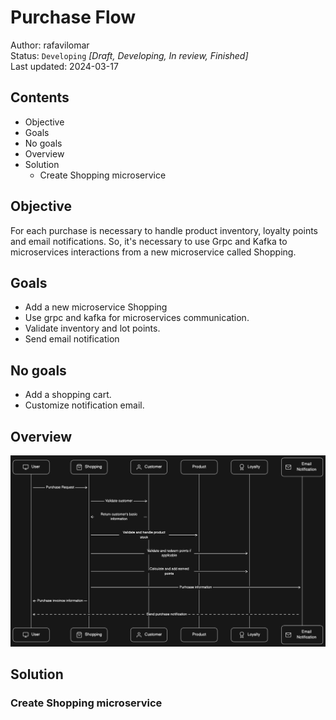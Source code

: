 # Purchase Flow

Author: rafavilomar  
Status: `Developing` *[Draft, Developing, In review, Finished]*  
Last updated: 2024-03-17

## Contents

- Objective
- Goals
- No goals
- Overview
- Solution
  - Create Shopping microservice

## Objective

For each purchase is necessary to handle product inventory, loyalty points and email notifications. So, it's necessary 
to use Grpc and Kafka to microservices interactions from a new microservice called Shopping.

## Goals

- Add a new microservice Shopping
- Use grpc and kafka for microservices communication.
- Validate inventory and lot points.
- Send email notification

## No goals

- Add a shopping cart.
- Customize notification email.

## Overview

![Purchase flow](../images/purchase_flow.png)

## Solution

### Create Shopping microservice